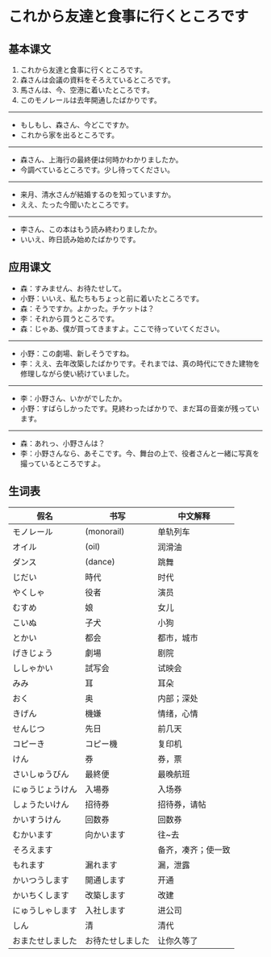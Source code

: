 # これから友達と食事に行くところです

## 基本课文

1. これから友達と食事に行くところです。
2. 森さんは会議の資料をそろえているところです。
3. 馬さんは、今、空港に着いたところです。
4. このモノレールは去年開通したばかりです。

---

- もしもし、森さん、今どこですか。
- これから家を出るところです。

---

- 森さん、上海行の最終便は何時かわかりましたか。
- 今調べているところです。少し待ってください。

---

- 来月、清水さんが結婚するのを知っていますか。
- ええ、たった今聞いたところです。

---

- 李さん、この本はもう読み終わりましたか。
- いいえ、昨日読み始めたばかりです。

## 应用课文

- 森：すみません、お待たせして。
- 小野：いいえ、私たちもちょっと前に着いたところです。
- 森：そうですか。よかった。チケットは？
- 李：それから買うところです。
- 森：じゃあ、僕が買ってきますよ。ここで待っていてください。

---

- 小野：この劇場、新しそうですね。
- 李：ええ、去年改築したばかりです。それまでは、真の時代にできた建物を修理しながら使い続けていました。

---

- 李：小野さん、いかがでしたか。
- 小野：すばらしかったです。見終わったばかりで、まだ耳の音楽が残っています。

---

- 森：あれっ、小野さんは？
- 李：小野さんなら、あそこです。今、舞台の上で、役者さんと一緒に写真を撮っているところですよ。

## 生词表

| 假名             | 书写             | 中文解释           |
| ---------------- | ---------------- | ------------------ |
| モノレール       | (monorail)       | 单轨列车           |
| オイル           | (oil)            | 润滑油             |
| ダンス           | (dance)          | 跳舞               |
| じだい           | 時代             | 时代               |
| やくしゃ         | 役者             | 演员               |
| むすめ           | 娘               | 女儿               |
| こいぬ           | 子犬             | 小狗               |
| とかい           | 都会             | 都市，城市         |
| げきじょう       | 劇場             | 剧院               |
| ししゃかい       | 試写会           | 试映会             |
| みみ             | 耳               | 耳朵               |
| おく             | 奥               | 内部；深处         |
| きげん           | 機嫌             | 情绪，心情         |
| せんじつ         | 先日             | 前几天             |
| コピーき         | コピー機         | 复印机             |
| けん             | 券               | 券，票             |
| さいしゅうびん   | 最終便           | 最晚航班           |
| にゅうじょうけん | 入場券           | 入场券             |
| しょうたいけん   | 招待券           | 招待券，请帖       |
| かいすうけん     | 回数券           | 回数券             |
| むかいます       | 向かいます       | 往~去              |
| そろえます       |                  | 备齐，凑齐；使一致 |
| もれます         | 漏れます         | 漏，泄露           |
| かいつうします   | 開通します       | 开通               |
| かいちくします   | 改築します       | 改建               |
| にゅうしゃします | 入社します       | 进公司             |
| しん             | 清               | 清代               |
| おまたせしました | お待たせしました | 让你久等了         |
